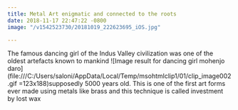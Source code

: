 ```yaml
---
title: Metal Art enigmatic and connected to the roots
date: 2018-11-17 22:47:22 -0800
image: "/v1542523730/20181019_222623695_iOS.jpg"

---
```

The famous dancing girl of the Indus Valley civilization was one of the oldest artefacts known to mankind ![Image result for dancing girl mohenjo daro](file:///C:/Users/saloni/AppData/Local/Temp/msohtmlclip1/01/clip_image002.gif =123x188)supposedly 5000 years old. This is one of the first art forms ever made using metals like brass and this technique is called investment by lost wax